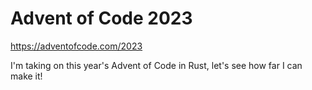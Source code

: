 # Advent of Code 2023

https://adventofcode.com/2023

I'm taking on this year's Advent of Code in Rust, let's see how far I can make
it!

